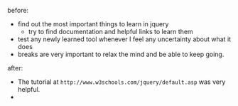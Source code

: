 before:
- find out the most important things to learn in jquery
	- try to find documentation and helpful links to learn them
- test any newly learned tool whenever I feel any uncertainty about what it does
- breaks are very important to relax the mind and be able to keep going.

after:
- The tutorial at ```http://www.w3schools.com/jquery/default.asp``` was very helpful.
- 